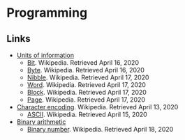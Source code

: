 # Programming

## Links

- [Units of information](https://en.wikipedia.org/wiki/Units_of_information)
  - [Bit](https://en.wikipedia.org/wiki/Bit). Wikipedia. Retrieved April 16, 2020
  - [Byte](https://en.wikipedia.org/wiki/Byte). Wikipedia. Retrieved April 16, 2020
  - [Nibble](https://en.wikipedia.org/wiki/Nibble). Wikipedia. Retrieved April 17, 2020
  - [Word](https://en.wikipedia.org/wiki/Word_(computer_architecture)). Wikipedia. Retrieved April 17, 2020
  - [Block](https://en.wikipedia.org/wiki/Block_(data_storage)). Wikipedia. Retrieved April 17, 2020
  - [Page](https://en.wikipedia.org/wiki/Page_(computer_memory)). Wikipedia. Retrieved April 17, 2020
- [Character encoding](https://en.wikipedia.org/wiki/Character_encoding). Wikipedia. Retrieved April 13, 2020
  - [ASCII](https://en.wikipedia.org/wiki/ASCII). Wikipedia. Retrieved April 15, 2020
- [Binary arithmetic](https://en.wikipedia.org/wiki/Category:Binary_arithmetic)
  - [Binary number](https://en.wikipedia.org/wiki/Binary_number). Wikipedia. Retrieved April 18, 2020
